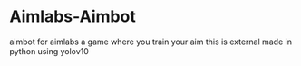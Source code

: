 # Aimlabs-Aimbot
aimbot for aimlabs a game where you train your aim this is external made in python using yolov10
